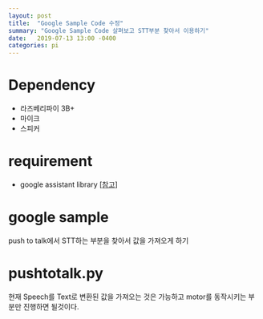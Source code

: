 ```yaml
---
layout: post
title:  "Google Sample Code 수정"
summary: "Google Sample Code 살펴보고 STT부분 찾아서 이용하기"
date:   2019-07-13 13:00 -0400
categories: pi
---
```


# Dependency
- 라즈베리파이 3B+
- 마이크
- 스피커

# requirement
- google assistant library [[참고](https://jjeamin.github.io/pi/2019/07/09/googleapi/)]


# google sample

push to talk에서 STT하는 부분을 찾아서 값을 가져오게 하기

# pushtotalk.py

현재 Speech를 Text로 변환된 값을 가져오는 것은 가능하고 motor를 동작시키는 부분만 진행하면 될것이다.
